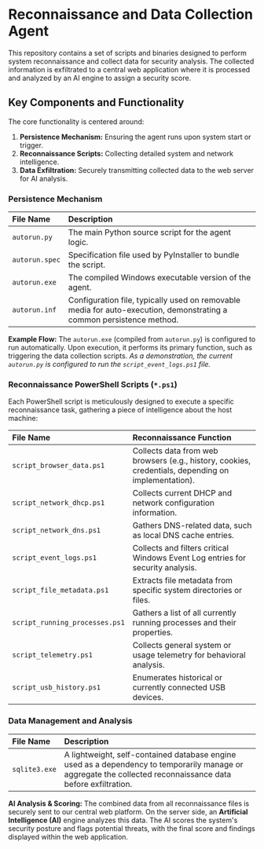 # Reconnaissance and Data Collection Agent

This repository contains a set of scripts and binaries designed to perform system reconnaissance and collect data for security analysis. The collected information is exfiltrated to a central web application where it is processed and analyzed by an AI engine to assign a security score.

## Key Components and Functionality

The core functionality is centered around:

1.  **Persistence Mechanism:** Ensuring the agent runs upon system start or trigger.
2.  **Reconnaissance Scripts:** Collecting detailed system and network intelligence.
3.  **Data Exfiltration:** Securely transmitting collected data to the web server for AI analysis.

### Persistence Mechanism

| File Name | Description |
| :--- | :--- |
| `autorun.py` | The main Python source script for the agent logic. |
| `autorun.spec` | Specification file used by PyInstaller to bundle the script. |
| `autorun.exe` | The compiled Windows executable version of the agent. |
| `autorun.inf` | Configuration file, typically used on removable media for auto-execution, demonstrating a common persistence method. |

**Example Flow:** The `autorun.exe` (compiled from `autorun.py`) is configured to run automatically. Upon execution, it performs its primary function, such as triggering the data collection scripts. *As a demonstration, the current `autorun.py` is configured to run the `script_event_logs.ps1` file.*

### Reconnaissance PowerShell Scripts (`*.ps1`)

Each PowerShell script is meticulously designed to execute a specific reconnaissance task, gathering a piece of intelligence about the host machine:

| File Name | Reconnaissance Function |
| :--- | :--- |
| `script_browser_data.ps1` | Collects data from web browsers (e.g., history, cookies, credentials, depending on implementation). |
| `script_network_dhcp.ps1` | Collects current DHCP and network configuration information. |
| `script_network_dns.ps1` | Gathers DNS-related data, such as local DNS cache entries. |
| `script_event_logs.ps1` | Collects and filters critical Windows Event Log entries for security analysis. |
| `script_file_metadata.ps1` | Extracts file metadata from specific system directories or files. |
| `script_running_processes.ps1` | Gathers a list of all currently running processes and their properties. |
| `script_telemetry.ps1` | Collects general system or usage telemetry for behavioral analysis. |
| `script_usb_history.ps1` | Enumerates historical or currently connected USB devices. |

### Data Management and Analysis

| File Name | Description |
| :--- | :--- |
| `sqlite3.exe` | A lightweight, self-contained database engine used as a dependency to temporarily manage or aggregate the collected reconnaissance data before exfiltration. |

**AI Analysis & Scoring:**
The combined data from all reconnaissance files is securely sent to our central web platform. On the server side, an **Artificial Intelligence (AI)** engine analyzes this data. The AI scores the system's security posture and flags potential threats, with the final score and findings displayed within the web application.
